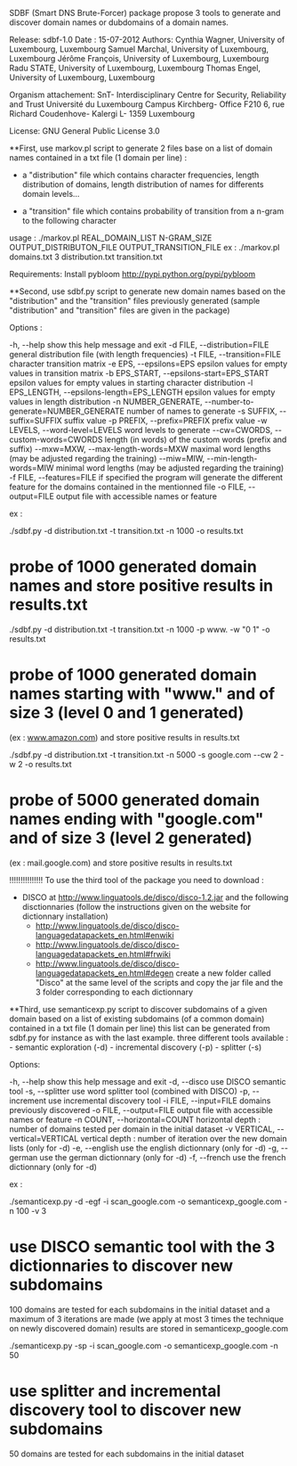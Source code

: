 SDBF (Smart DNS Brute-Forcer) package propose 3 tools to generate 
and discover domain names or dubdomains of a domain names.


Release: 
         sdbf-1.0
Date   :
         15-07-2012
Authors: 
	 Cynthia Wagner, University of Luxembourg, Luxembourg
         Samuel Marchal, University of Luxembourg, Luxembourg
	 Jérôme François, University of Luxembourg, Luxembourg
         Radu STATE, University of Luxembourg, Luxembourg
	 Thomas Engel, University of Luxembourg, Luxembourg
         

Organism attachement:
	SnT- Interdisciplinary Centre for Security, Reliability and Trust
	Université du Luxembourg
	Campus Kirchberg- Office F210
	6, rue Richard Coudenhove- Kalergi
	L- 1359 Luxembourg

License: 
         GNU General Public License 3.0


**First, use markov.pl script to generate 2 files base on a list
  of domain names contained in a txt file (1 domain per line) :

- a "distribution" file which contains character frequencies,
  length distribution of domains, length distribution of names
  for differents domain levels...

- a "transition" file which contains probability of transition
  from a n-gram to the following character

usage : ./markov.pl REAL_DOMAIN_LIST N-GRAM_SIZE OUTPUT_DISTRIBUTON_FILE OUTPUT_TRANSITION_FILE
ex : ./markov.pl domains.txt 3 distribution.txt transition.txt


Requirements:
	Install pybloom http://pypi.python.org/pypi/pybloom



**Second, use sdbf.py script to generate new domain names based
  on the "distribution" and the "transition" files previously generated
  (sample "distribution" and "transition" files are given in the package)

Options :

  -h, --help            show this help message and exit
  -d FILE, --distribution=FILE
                        general distribution file (with length frequencies)
  -t FILE, --transition=FILE
                        character transition matrix
  -e EPS, --epsilons=EPS
                        epsilon values for empty values in transition matrix
  -b EPS_START, --epsilons-start=EPS_START
                        epsilon values for empty values in starting character
                        distribution
  -l EPS_LENGTH, --epsilons-length=EPS_LENGTH
                        epsilon values for empty values in length distribution
  -n NUMBER_GENERATE, --number-to-generate=NUMBER_GENERATE
                        number of names to generate
  -s SUFFIX, --suffix=SUFFIX
                        suffix value
  -p PREFIX, --prefix=PREFIX
                        prefix value
  -w LEVELS, --word-level=LEVELS
                        word levels to generate
  --cw=CWORDS, --custom-words=CWORDS
                        length (in words) of the custom words (prefix and
                        suffix)
  --mxw=MXW, --max-length-words=MXW
                        maximal word lengths (may be adjusted regarding the
                        training)
  --miw=MIW, --min-length-words=MIW
                        minimal word lengths (may be adjusted regarding the
                        training)
  -f FILE, --features=FILE
                        if specified the program will generate the different
                        feature for the domains contained in the mentionned
                        file
  -o FILE, --output=FILE
                        output file with accessible names or feature

ex : 

./sdbf.py -d distribution.txt -t transition.txt -n 1000 -o results.txt
# probe of 1000 generated domain names and store positive results in results.txt


./sdbf.py -d distribution.txt -t transition.txt -n 1000 -p www. -w "0 1" -o results.txt
# probe of 1000 generated domain names starting with "www." and of size 3 (level 0 and 1 generated)
  (ex : www.amazon.com) and store positive results in results.txt

./sdbf.py -d distribution.txt -t transition.txt -n 5000 -s google.com --cw 2 -w 2 -o results.txt
# probe of 5000 generated domain names ending with "google.com" and of size 3 (level 2 generated)
  (ex : mail.google.com) and store positive results in results.txt





!!!!!!!!!!!!!!! To use the third tool of the package you need to download :

* DISCO at http://www.linguatools.de/disco/disco-1.2.jar
  and the following disctionnaries (follow the instructions given on the website for 
  dictionnary installation)
	- http://www.linguatools.de/disco/disco-languagedatapackets_en.html#enwiki
	- http://www.linguatools.de/disco/disco-languagedatapackets_en.html#frwiki
	- http://www.linguatools.de/disco/disco-languagedatapackets_en.html#degen
  create a new folder called "Disco" at the same level of the scripts and copy
  the jar file and the 3 folder corresponding to each dictionnary



**Third, use semanticexp.py script to discover subdomains of a given domain based on a 
  list of existing subdomains (of a common domain) contained in a txt file (1 domain per line)
  this list can be generated from sdbf.py for instance as with the last example.
  three different tools available :
	- semantic exploration (-d)
	- incremental discovery (-p)
	- splitter (-s)

Options:

  -h, --help            show this help message and exit
  -d, --disco           use DISCO semantic tool
  -s, --splitter        use word splitter tool (combined with DISCO)
  -p, --increment       use incremental discovery tool
  -i FILE, --input=FILE
                        domains previously discovered
  -o FILE, --output=FILE
                        output file with accessible names or feature
  -n COUNT, --horizontal=COUNT
                        horizontal depth : number of domains tested per domain
                        in the initial dataset
  -v VERTICAL, --vertical=VERTICAL
                        vertical depth : number of iteration over the new
                        domain lists (only for -d)
  -e, --english         use the english dictionnary (only for -d)
  -g, --german          use the german dictionnary (only for -d)
  -f, --french          use the french dictionnary (only for -d)

ex :

./semanticexp.py -d -egf -i scan_google.com -o semanticexp_google.com -n 100 -v 3
# use DISCO semantic tool with the 3 dictionnaries to discover new subdomains
  100 domains are tested for each subdomains in the initial dataset
  and a maximum of 3 iterations are made (we apply at most 3 times the technique
  on newly discovered domain) results are stored in semanticexp_google.com

./semanticexp.py -sp -i scan_google.com -o semanticexp_google.com -n 50 
# use splitter and incremental discovery tool to discover new subdomains
  50 domains are tested for each subdomains in the initial dataset








